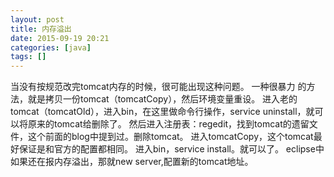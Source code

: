 ```yaml
---
layout: post
title: 内存溢出
date: 2015-09-19 20:21
categories: [java]
tags: []
---
```

当没有按规范改完tomcat内存的时候，很可能出现这种问题。
一种很暴力 的方法，就是拷贝一份tomcat（tomcatCopy），然后环境变量重设。
进入老的tomcat（tomcatOld），进入bin，在这里做命令行操作，service uninstall，就可以将原来的tomcat给删除了。
然后进入注册表：regedit，找到tomcat的遗留文件，这个前面的blog中提到过。删除tomcat。
进入tomcatCopy，这个tomcat最好保证是和官方的配置都相同。
进入bin，service install。就可以了。
eclipse中如果还在报内存溢出，那就new server,配置新的tomcat地址。
